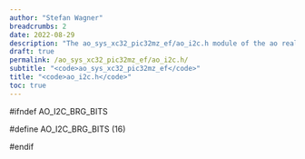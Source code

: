```yaml
---
author: "Stefan Wagner"
breadcrumbs: 2
date: 2022-08-29
description: "The ao_sys_xc32_pic32mz_ef/ao_i2c.h module of the ao real-time operating system."
draft: true
permalink: /ao_sys_xc32_pic32mz_ef/ao_i2c.h/ 
subtitle: "<code>ao_sys_xc32_pic32mz_ef</code>"
title: "<code>ao_i2c.h</code>"
toc: true
---
```


#ifndef AO_I2C_BRG_BITS

#define AO_I2C_BRG_BITS     (16)

#endif

